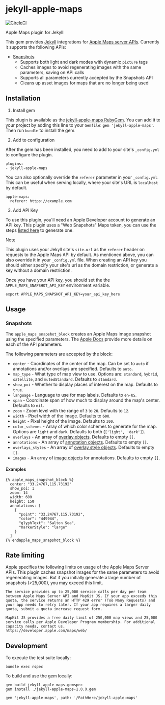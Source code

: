 # jekyll-apple-maps
[![CircleCI](https://dl.circleci.com/status-badge/img/circleci/aW12qZgMpxbXNYTbdzFe5/FS3eDPqnpMpZJ2cKYi2aN9/tree/main.svg?style=svg)](https://dl.circleci.com/status-badge/redirect/circleci/aW12qZgMpxbXNYTbdzFe5/FS3eDPqnpMpZJ2cKYi2aN9/tree/main)

Apple Maps plugin for Jekyll

This gem provides [Jekyll](https://jekyllrb.com) integrations for [Apple Maps server APIs](https://developer.apple.com/documentation/applemapsserverapi/). Currently it supports the following APIs:

+ [Snapshots](https://developer.apple.com/documentation/snapshots)
  + Supports both light and dark modes with dynamic `picture` tags
  + Caches images to avoid regenerating images with the same parameters, saving on API calls
  + Supports all parameters currently accepted by the Snapshots API
  + Cleans up asset images for maps that are no longer being used

## Installation

1. Install gem

This plugin is available as the [jekyll-apple-maps RubyGem](https://rubygems.org/gems/jekyll-apple-maps). You can add it to your project by adding this line to your `Gemfile`: `gem 'jekyll-apple-maps'`. Then run `bundle` to install the gem.

2. Add to configuration

After the gem has been installed, you need to add to your site's `_config.yml` to configure the plugin. 

```
plugins:
- jekyll-apple-maps
```

You can also optionally override the `referer` parameter in your `_config.yml`. This can be useful when serving locally, where your site's URL is `localhost` by default.

```
apple-maps:
  referer: https://example.com
```

3. Add API Key

To use this plugin, you'll need an Apple Developer account to generate an API key. This plugin uses a "Web Snapshots" Maps token, you can use the steps [listed here](https://developer.apple.com/documentation/mapkitjs/creating_a_maps_token) to generate one.

> [!NOTE]
> This plugin uses your Jekyll site's `site.url` as the `referer` header on requests to the Apple Maps API by default. As mentioned above, you can also override it in your `_config.yml` file. When creating an API key you should either specify your site's url as the domain restriction, or generate a key without a domain restriction. 

Once you have your API key, you should set the the `APPLE_MAPS_SNAPSHOT_API_KEY` environment variable.

`export APPLE_MAPS_SNAPSHOT_API_KEY=your_api_key_here`

## Usage

### Snapshots

The `apple_maps_snapshot_block` creates an Apple Maps image snapshot using the specified parameters. The [Apple Docs](https://developer.apple.com/documentation/snapshots/create_a_maps_web_snapshot) provide more details on each of the API parameters.

The following parameters are accepted by the block:
+ `center` - Coordinates of the center of the map. Can be set to `auto` if annotations and/or overlays are specified. Defaults to `auto`.
+ `map_type` - What type of map view to use. Options are: `standard`, `hybrid`, `satellite`, and `mutedStandard`. Defaults to `standard`.
+ `show_poi` - Whether to display places of interest on the map. Defaults to `true`.
+ `language` - Language to use for map labels. Defaults to `en-US`.
+ `span` - Coordinate span of how much to display around the map's center. Defaults to `nil`.
+ `zoom` - Zoom level with the range of `3` to `20`. Defaults to `12`.
+ `width` - Pixel width of the image. Defaults to `600`.
+ `height` -  Pixel height of the image. Defaults to `300`.
+ `color_schemes` - Array of which color schemes to generate for the map. Options are `light` and `dark`. Defaults to both (`['light', 'dark']`).
+ `overlays` - An array of [overlay objects](https://developer.apple.com/documentation/snapshots/overlay). Defaults to empty `[]`.
+ `annotations` - An array of [annotation objects](https://developer.apple.com/documentation/snapshots/annotation). Defaults to empty `[]`.
+ `overlays_styles` - An array of [overlay style objects](https://developer.apple.com/documentation/snapshots/overlaystyle). Defaults to empty `[]`.
+ `images` - An array of [image objects](https://developer.apple.com/documentation/snapshots/image) for annotations. Defaults to empty `[]`.

#### Examples
```
{% apple_maps_snapshot_block %}
  center: "33.24767,115.73192"
  show_poi: 1
  zoom: 14
  width: 600
  height: 150
  annotations: [
    {
      "point": "33.24767,115.73192",
      "color": "449944",
      "glyphText": "Salton Sea",
      "markerStyle": "large"
    }
  ]
{% endapple_maps_snapshot_block %}
```

## Rate limiting
Apple specifies the following limits on usage of the Apple Maps Server APIs. This plugin caches snapshot images for the same parameters to avoid regenerating images. But if you initially generate a large number of snapshots (>25,000), you may exceed this limit.

```
The service provides up to 25,000 service calls per day per team between Apple Maps Server API and MapKit JS. If your app exceeds this quota, the service returns an HTTP 429 error (Too Many Requests) and your app needs to retry later. If your app requires a larger daily quota, submit a quota increase request form.

MapKit JS provides a free daily limit of 250,000 map views and 25,000 service calls per Apple Developer Program membership. For additional capacity needs, contact us.
https://developer.apple.com/maps/web/
```

## Development

To execute the test suite locally:
```
bundle exec rspec
```

To build and use the gem locally:
```
gem build jekyll-apple-maps.gemspec
gem install ./jekyll-apple-maps-1.0.0.gem
```

```
gem 'jekyll-apple-maps', path: '/PathHere/jekyll-apple-maps'
```